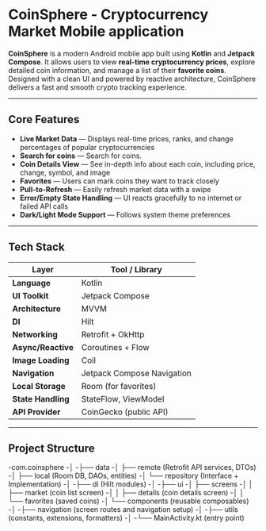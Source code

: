 # CoinSphere - Cryptocurrency Market Mobile application

**CoinSphere** is a modern Android mobile app built using **Kotlin** and **Jetpack Compose**. It allows users to view **real-time cryptocurrency prices**, explore detailed coin information, and manage a list of their **favorite coins**. Designed with a clean UI and powered by reactive architecture, CoinSphere delivers a fast and smooth crypto tracking experience.

---

## Core Features

- **Live Market Data** — Displays real-time prices, ranks, and change percentages of popular cryptocurrencies
- **Search for coins** — Search for coins.
- **Coin Details View** — See in-depth info about each coin, including price, change, symbol, and image
- **Favorites** — Users can mark coins they want to track closely
- **Pull-to-Refresh** — Easily refresh market data with a swipe
- **Error/Empty State Handling** — UI reacts gracefully to no internet or failed API calls
- **Dark/Light Mode Support** — Follows system theme preferences

---

## Tech Stack

| Layer             | Tool / Library        |
|------------------|------------------------|
| **Language**     | Kotlin                 |
| **UI Toolkit**   | Jetpack Compose        |
| **Architecture** | MVVM                   |
| **DI**           | Hilt                   |
| **Networking**   | Retrofit + OkHttp      |
| **Async/Reactive**| Coroutines + Flow     |
| **Image Loading**| Coil                   |
| **Navigation**   | Jetpack Compose Navigation |
| **Local Storage**| Room (for favorites)   |
| **State Handling**| StateFlow, ViewModel  |
| **API Provider** | CoinGecko (public API) |

---

## Project Structure
-com.coinsphere
-│
-├── data
-│ ├── remote (Retrofit API services, DTOs)
-│ ├── local (Room DB, DAOs, entities)
-│ └── repository (Interface + Implementation)
-│
-├── di (Hilt modules)
-│
-├── ui
-│ ├── screens
-│ │ ├── market (coin list screen)
-│ │ ├── details (coin details screen)
-│ │ └── favorites (saved coins)
-│ └── components (reusable composables)
-│
-├── navigation (screen routes and navigation setup)
-│
-├── utils (constants, extensions, formatters)
-│
-└── MainActivity.kt (entry point)

